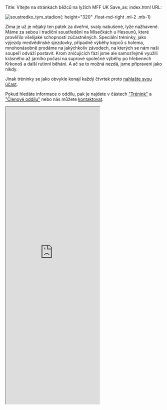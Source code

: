 Title: Vítejte na stránkách běžců na lyžích MFF UK
Save_as: index.html
URL:

![soustredko_tym_stadion]({static}/static/vitejte/misecky-2021.jpg){: height="320" .float-md-right .ml-2 .mb-1}

Zima je už je nějaký ten pátek za dveřmi, svaly nabušené, lyže nažhavené. Máme za sebou i tradiční soustředění na Mísečkách u Hesounů, které prověřilo všelijaké schopnosti zúčastněných. Speciální tréninky, jako výjezdy medvědínské sjezdovky, případně výběhy kopců s holema, mnohonásobně prodáme na jakýchkoliv závodech, na kterých se nám naši soupeři odváží postavit. Krom zničujících fází jsme ale samozřejmě využili krásného až jarního počasí na suprové společné výběhy po hřebenech Krkonoš a další rutinní běhání. A ač se to možná nezdá, jsme připraveni jako nikdy.

Jinak tréninky se jako obvykle konají každý čtvrtek proto [nahlašte svou účast](https://clenove.hrbatypes.cz/ucast/nahlas-svou/).


Pokud hledáte informace o oddílu, pak je najdete v částech ["Trénink"](/trenink/) a ["Členové oddílu"](/clenove-oddilu/) nebo nás můžete [kontaktovat](https://clenove.hrbatypes.cz/komentare/pridat/).

<iframe src="https://clenove.hrbatypes.cz/iframe/komentare/" class="w-100 border-0" height="950"></iframe>
